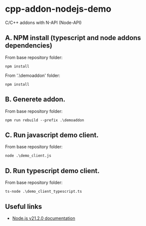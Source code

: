 # cpp-addon-nodejs-demo

C/C++ addons with N-API (Node-API)

## A. NPM install (typescript and node addons dependencies)


From base repository folder:

```
npm install
```

From '.\demoaddon' folder:

```
npm install
```

## B. Generete addon.

From base repository folder:

```
npm run rebuild --prefix .\demoaddon 
```

## C. Run javascript demo client.

From base repository folder:

```
node .\demo_client.js
```

## D. Run typescript demo client.

From base repository folder:

```
ts-node .\demo_client_typescript.ts
```

## Useful links

- [Node.js v21.2.0 documentation](https://nodejs.org/api/addons.html)